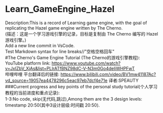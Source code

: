 # Learn_GameEngine_Hazel
Description:This is a record of Learning game engine, with the goal of replicating the Hazel game engine written by The Cherno.  
(描述：这是一个学习游戏引擎的记录，目标是复制由 The Cherno 编写的 Hazel 游戏引擎。)  
Add a new line commit in VsCode.  
Test Markdown syntax for line breaks//"空格空格回车"  
#The Cherno's Game Engine Tutorial (The Cherno的游戏引擎教程):  
YouTube platform link: <https://www.youtube.com/watch?v=JxIZbV_XjAs&list=PLlrATfBNZ98dC-V-N3m0Go4deliWHPFwT>  
哔哩哔哩 平台翻译后的链接: <https://www.bilibili.com/video/BV1mw41187Ac?vd_source=19057ea4478296c5eac97eb7dcf4e71e> 译者:SPEAUTY  
###Current progress and key points of the personal study tutorial(个人学习教程的当前进度和重点记录):  
1-3:No code, skip(无代码,跳过),Among them are the 3 design levels: timestamp 20:50(其中3设计层级:时间戳 20:50).  


